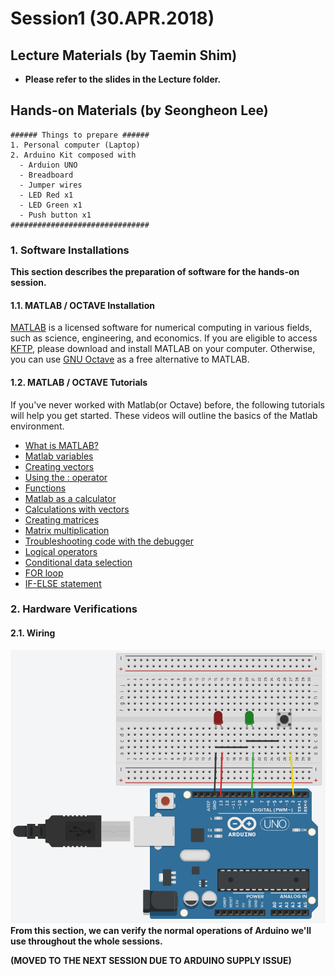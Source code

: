 # Session1 (30.APR.2018)

## Lecture Materials (by Taemin Shim)
- **Please refer to the slides in the Lecture folder.**

## Hands-on Materials (by Seongheon Lee)

```
###### Things to prepare ######
1. Personal computer (Laptop)
2. Arduino Kit composed with
  - Arduion UNO
  - Breadboard
  - Jumper wires
  - LED Red x1
  - LED Green x1
  - Push button x1
###############################
```

### 1. Software Installations
**This section describes the preparation of software for the hands-on session.**

#### 1.1. MATLAB / OCTAVE Installation
[MATLAB](https://kr.mathworks.com/products/matlab.html) is a licensed software for numerical computing in various fields, such as science, engineering, and economics. 
If you are eligible to access [KFTP](https://kftp.kaist.ac.kr/index.php), please download and install MATLAB on your computer.
Otherwise, you can use [GNU Octave](https://www.gnu.org/software/octave/) as a free alternative to MATLAB.

#### 1.2. MATLAB / OCTAVE Tutorials
If you've never worked with Matlab(or Octave) before, the following tutorials will help you get started. 
These videos will outline the basics of the Matlab environment.

- [What is MATLAB?](https://www.youtube.com/watch?v=ZJW4yms26x8&feature=youtu.be)
- [Matlab variables](https://www.youtube.com/watch?v=L-Y8Q--I2YM&feature=youtu.be)
- [Creating vectors](https://www.youtube.com/watch?v=8OQyjKBo0kM&feature=youtu.be)
- [Using the : operator](https://www.youtube.com/watch?v=-nnyr8jdoFg&feature=youtu.be)
- [Functions](https://www.youtube.com/watch?v=2DZSBODL5oQ&feature=youtu.be)
- [Matlab as a calculator](https://www.youtube.com/watch?v=pdPnbSeUQAY)
- [Calculations with vectors](https://www.youtube.com/watch?v=rWoYfSLF3rY&feature=youtu.be)
- [Creating matrices](https://www.youtube.com/watch?v=uEaSPQz5-p0&feature=youtu.be)
- [Matrix multiplication](https://www.youtube.com/watch?v=ooGBmqU6TVg&feature=youtu.be)
- [Troubleshooting code with the debugger](https://www.youtube.com/watch?v=eQteG8hNJYE&feature=youtu.be)
- [Logical operators](https://www.youtube.com/watch?v=bnMQZJbOBn8&feature=youtu.be)
- [Conditional data selection](https://www.youtube.com/watch?v=xMfW-RVy4j4&feature=youtu.be)
- [FOR loop](https://www.youtube.com/watch?v=3cFv7vnb6KE&feature=youtu.be)
- [IF-ELSE statement](https://www.youtube.com/watch?v=Iauqjo7qAOc&feature=youtu.be)

### 2. Hardware Verifications

#### 2.1. Wiring
![WiringDiagram](https://github.com/SKYnSPACE/ABCofDroneKAIST/blob/master/Session2/Hands-on/Images/ConnectionDiagram.png)
**From this section, we can verify the normal operations of Arduino we'll use throughout the whole sessions.**

**(MOVED TO THE NEXT SESSION DUE TO ARDUINO SUPPLY ISSUE)**
